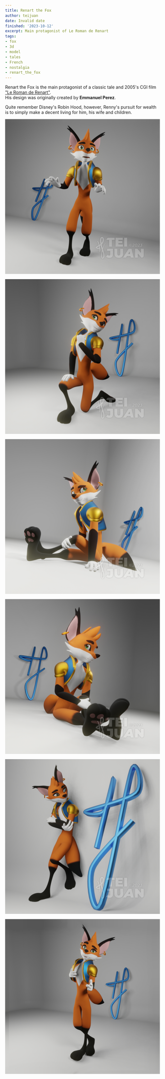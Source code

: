 ```yaml
---
title: Renart the Fox
author: teijuan
date: Invalid date
finished: '2023-10-12'
excerpt: Main protagonist of Le Roman de Renart
tags:
- fox
- 3d
- model
- tales
- French
- nostalgia
- renart_the_fox
---
```


Renart the Fox is the main protagonist of a classic tale and 2005's CGI film ["Le Roman de Renart"](https://www.imdb.com/title/tt0436710/).  
His design was originally created by **Emmanuel Perez**.

Quite remember Disney's Robin Hood, however, Renny's pursuit for wealth is to simply make a decent living for him, his wife and children.

![](/assets/img/models/2023-10-11-renart-fox/202310131857041520.jpg)

![](/assets/img/models/2023-10-11-renart-fox/202310131857070430.jpg)

![](/assets/img/models/2023-10-11-renart-fox/202310131857114318.jpg)

![](/assets/img/models/2023-10-11-renart-fox/202310131857147151.jpg)

![](/assets/img/models/2023-10-11-renart-fox/202310131857501068.jpg)

![](/assets/img/models/2023-10-11-renart-fox/202310131918097033.jpg)
